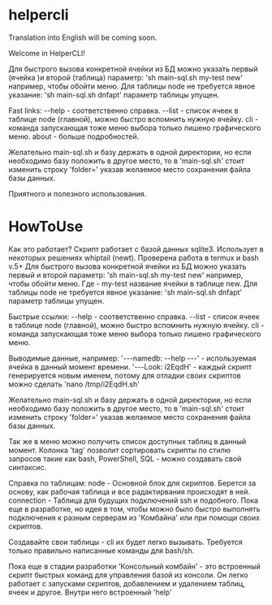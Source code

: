 # helpercli
Translation into English will be coming soon.


Welcome in HelperCLI!

Для быстрого вызова конкретной ячейки из БД можно указать первый (ячейка )и второй (таблица) параметр: 'sh main-sql.sh my-test new' например, чтобы обойти меню. Для таблицы node не требуется явное указание:
 'sh main-sql.sh dnfapt' параметр таблицы упущен.

Fast links:
--help - соответственно справка.
--list - список ячеек в таблице node (главной), можно быстро вспомнить нужную ячейку.
cli - команда запускающая тоже меню выбора только лишено графического меню.
about - больше подробностей.

Желательно main-sql.sh и базу держать в одной директории, но если необходимо базу положить в другое место, то в 'main-sql.sh' стоит изменить строку 'folder=' указав желаемое место сохранения файла базы данных.

Приятного и полезного использования.

# HowToUse

Как это работает? 
Скрипт работает с базой данных sqlite3. Использует в некоторых решениях whiptail (newt). Проверена работа в termux и bash v.5+ 
Для быстрого вызова конкретной ячейки из БД можно указать первый и второй параметр:
'sh main-sql.sh my-test new' например, чтобы обойти меню. Где - my-test название ячейки в таблице new. Для таблицы node не требуется явное указание:
'sh main-sql.sh dnfapt' параметр таблицы упущен.

Быстрые ссылки:
--help - соответственно справка.
--list - список ячеек в таблице node (главной), можно быстро вспомнить нужную ячейку.
cli - команда запускающая тоже меню выбора только лишено графического меню.


Выводимые данные, например:
'---namedb: --help ---' - используемая ячейка в данный момент времени.
'---Look: i2EqdH'  - каждый скрипт генерируется новым именем, потому для отладки своих скриптов можно сделать 'nano /tmp/i2EqdH.sh'

Желательно main-sql.sh и базу держать в одной директории, но если необходимо базу положить в другое место, то в 'main-sql.sh' стоит изменить строку 'folder=' указав желаемое место сохранения файла базы данных.


Так же в меню можно получить список доступных таблиц в данный момент. Колонка 'tag' позволит сортировать скрипты по стилю запросов такие как bash, PowerShell, SQL - можно создавать свой синтаксис.

Справка по таблицам:
node - Основной блок для скриптов. Берется за основу, как рабочая таблица и все радактирвания происходят в ней.
connection - Таблица для будущих подключений ssh и подобного. Пока еще в разработке, но идея в том, чтобы можно было быстро выполнять подключения к разным серверам из 'Комбайна' или при помощи своих скриптов.

Создавайте свои таблицы - cli их будет легко вызывать. Требуется только правильно написанные команды для bash/sh.

Пока еще в стадии разработки 'Консольный комбайн' - это встроенный скрипт быстрых команд для управления базой из консоли. Он легко работает с запусками скриптов, добавлением и удалением таблиц, ячеек и другое. Внутри него встроенный 'help'

